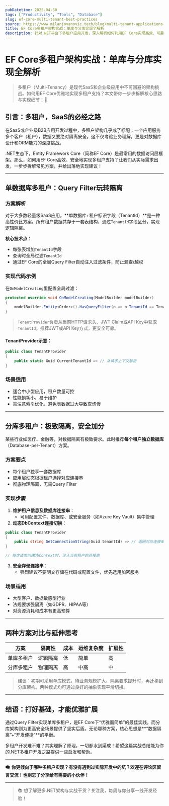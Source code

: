 ```yaml
---
pubDatetime: 2025-04-30
tags: ["Productivity", "Tools", "Database"]
slug: ef-core-multi-tenant-best-practices
source: https://www.milanjovanovic.tech/blog/multi-tenant-applications-with-ef-core?utm_source=X&utm_medium=social&utm_campaign=28.04.2025
title: EF Core多租户架构实战：单库与分库实现全解析
description: 针对.NET平台下多租户应用开发，深入解析如何利用EF Core实现高效、可靠的数据隔离与查询过滤。结合代码示例与架构建议，助力开发者构建可扩展、安全的多租户系统。
---
```


# EF Core多租户架构实战：单库与分库实现全解析

> 多租户（Multi-Tenancy）是现代SaaS和企业级应用中不可回避的架构挑战。如何用EF Core优雅地实现多租户支持？本文带你一步步拆解核心思路与实现细节！🚀

## 引言：多租户，SaaS的必经之路

在SaaS或企业级B2B应用开发过程中，多租户架构几乎成了标配：一个应用服务多个客户（租户），数据又要绝对隔离安全。这不仅考验业务理解，更是对数据库设计和ORM能力的深度挑战。

.NET生态下，Entity Framework Core（简称EF Core）是最常用的数据访问层框架。那么，如何用EF Core高效、安全地实现多租户支持？让我们从实际需求出发，一步步拆解常见方案，并给出落地实现建议！

---

## 单数据库多租户：Query Filter玩转隔离

### 方案解析

对于大多数轻量级SaaS应用，**单数据库+租户标识字段（TenantId）**是一种高性价比方案。所有租户数据共存于一套表结构，通过`TenantId`字段区分，实现逻辑隔离。

**核心技术点**：

- 每张表增加`TenantId`字段
- 查询时全局过滤`TenantId`
- 通过EF Core的全局Query Filter自动注入过滤条件，防止漏查/越权

### 实现代码示例

在`OnModelCreating`里配置全局过滤：

```csharp
protected override void OnModelCreating(ModelBuilder modelBuilder)
{
    modelBuilder.Entity<Order>().HasQueryFilter(o => o.TenantId == TenantProvider.CurrentTenantId);
}
```

> `TenantProvider`负责从当前HTTP请求头、JWT Claim或API Key中获取`TenantId`。推荐JWT或API Key方式，更安全可靠。

#### TenantProvider示意：

```csharp
public class TenantProvider
{
    public static Guid CurrentTenantId => // 从请求上下文解析
}
```

### 场景适用

- 适合中小型应用，租户数量可控
- 性能损耗小，易于维护
- 需注意索引优化，避免表数据过大导致查询慢

---

## 分库多租户：极致隔离，安全加分

某些行业如医疗、金融等，对数据隔离有极致要求。此时推荐**每个租户独立数据库**（Database-per-Tenant）方案。

### 方案要点

- 每个租户独享一套数据库
- 应用层动态根据租户选择对应连接串
- 彻底物理隔离，无需Query Filter

### 实现步骤

1. **维护租户信息及数据库连接串**：
   - 可用配置文件、数据库、或安全服务（如Azure Key Vault）集中管理
2. **动态DbContext连接切换**：

```csharp
public class TenantProvider
{
    public string GetConnectionString(Guid tenantId) => // 返回对应连接串
}

// 每次请求创建DbContext时，注入当前租户的连接串
```

3. **安全存储连接串**：
   - 强烈建议不要明文存储在代码或配置文件，优先选用加密服务

### 场景适用

- 大型客户、数据敏感型行业
- 法规要求强隔离（如GDPR、HIPAA等）
- 对资源消耗和成本有更高预算

---

## 两种方案对比与延伸思考

| 方案       | 隔离性   | 成本 | 运维复杂度 | 扩展性 |
| ---------- | -------- | ---- | ---------- | ------ |
| 单库多租户 | 逻辑隔离 | 低   | 简单       | 高     |
| 分库多租户 | 物理隔离 | 高   | 中高       | 中     |

> 建议：初期可采用单库模式，待业务规模扩大、隔离要求提升时，再迁移到分库架构。两种模式均可通过良好的抽象实现平滑切换。

---

## 结语：打好基础，才能优雅扩展

通过Query Filter实现单库多租户，是EF Core下“优雅而简单”的最佳实践。而分库架构则为更高安全场景提供了坚实后盾。无论哪种方案，核心思想是**“数据隔离”+“开发便捷”**的平衡。

多租户开发难不难？其实理解了原理，一切都水到渠成！希望这篇实战总结能为你的.NET多租户开发之路提供一些启发和帮助。

---

🗨️ **你更倾向于哪种多租户实现？有没有遇到过实际开发中的坑？欢迎在评论区留言交流！也别忘了分享给有需要的小伙伴！**

---

> 📚 想了解更多.NET架构与实战干货？关注我，每周与你分享一线开发经验！
